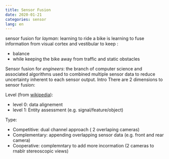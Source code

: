 ```yaml
---
title: Sensor Fusion
date: 2020-01-21
categories: sensor
lang: en
---
```


sensor fusion for *layman*: learning to ride a bike is learning to fuse information from visual cortex and vestibular to keep :
* balance 
* while keeping the bike away from traffic and static obstacles


Sensor fusion for *engineers*: the branch of computer science and associated algorithms used to combined multiple sensor data to reduce uncertainty inherent to each sensor output.
Intro
There are 2 dimensions to sensor fusion:

Level (from [wikipedia](https://en.wikipedia.org/wiki/Sensor_fusion#Levels)): 
* level 0: data alignement 
* level 1:  Entity assessment (e.g. signal/feature/object)

Type:
* Competitive: dual channel approach ( 2 overlaping cameras)
* Complementary: appending overlapping sensor data (e.g. front and rear camera)
* Cooperative: complemntary to add more incormation (2 cameras to rnablr stereoscopic views)
